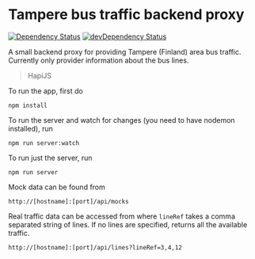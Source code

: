 # Tampere bus traffic backend proxy

[![Dependency Status](https://david-dm.org/ottoo/TreTrafficBackend/status.svg)](https://david-dm.org/ottoo/TreTrafficBackend#info=dependencies) [![devDependency Status](https://david-dm.org/ottoo/TreTrafficBackend/dev-status.svg)](https://david-dm.org/ottoo/TreTrafficBackend#info=devDependencies)


A small backend proxy for providing Tampere (Finland) area bus traffic. Currently
only provider information about the bus lines.


> HapiJS


To run the app, first do

```
npm install
```

To run the server and watch for changes (you need to have nodemon installed), run

```
npm run server:watch
```

To run just the server, run

```
npm run server
```

Mock data can be found from

```
http://[hostname]:[port]/api/mocks
```

Real traffic data can be accessed from where ```lineRef``` takes a comma separated
string of lines. If no lines are specified, returns all the available traffic.

```
http://[hostname]:[port]/api/lines?lineRef=3,4,12
```
